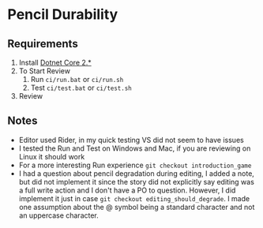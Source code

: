 # Pencil Durability

## Requirements
1) Install [Dotnet Core 2.*](https://dotnet.microsoft.com/download)
1) To Start Review
    1) Run `ci/run.bat` or `ci/run.sh`
    1) Test `ci/test.bat` or `ci/test.sh`
1) Review

## Notes
* Editor used Rider, in my quick testing VS did not seem to have issues
* I tested the Run and Test on Windows and Mac, if you are reviewing on Linux it should work
* For a more interesting Run experience `git checkout introduction_game`
* I had a question about pencil degradation during editing, I added a note, but did not implement it
since the story did not explicitly say editing was a full write action and I don't have a PO to question.
However, I did implement it just in case `git checkout editing_should_degrade`. I made one assumption about
the @ symbol being a standard character and not an uppercase character.  

